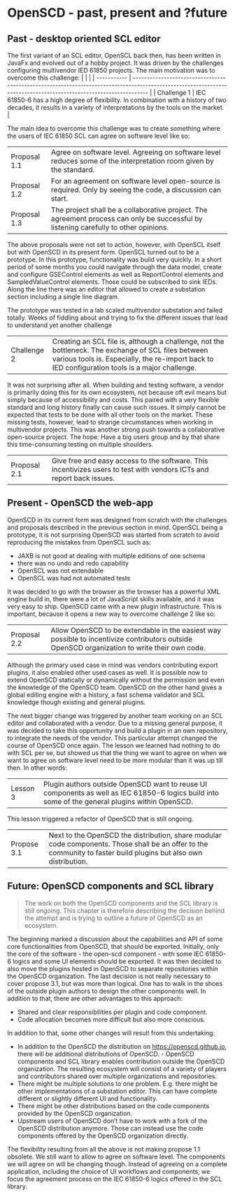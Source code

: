 # OpenSCD - past, present and ?future

## Past - desktop oriented SCL editor

The first variant of an SCL editor, OpenSCL back then, has been written in JavaFx and evolved out of a hobby project. It was driven by the challenges configuring multivendor IED 61850 projects. The main motivation was to overcome this challenge:
| | |
| ----------- | ----------------------------------------------------------------------------------------------------------------------------------------------------------------- |
| Challenge 1 | IEC 61850-6 has a high degree of flexibility. In combination with a history of two decades, it results in a variety of interpretations by the tools on the market. |

The main idea to overcome this challenge was to create something where the users of IEC 61850 SCL can agree on software level like so:

|              |                                                                                                                                      |
| ------------ | ------------------------------------------------------------------------------------------------------------------------------------ |
| Proposal 1.1 | Agree on software level. Agreeing on software level reduces some of the interpretation room given by the standard.                   |
| Proposal 1.2 | For an agreement on software level open-source is required. Only by seeing the code, a discussion can start.                         |
| Proposal 1.3 | The project shall be a collaborative project. The agreement process can only be successful by listening carefully to other opinions. |

The above proposals were not set to action, however, with OpenSCL itself but with OpenSCD in its present form. OpenSCL turned out to be a prototype. In this prototype, functionality was build very quickly. In a short period of some months you could navigate through the data model, create and configure GSEControl elements as well as ReportControl elements and SampledValueControl elements. Those could be subscribed to sink IEDs. Along the line there was an editor that allowed to create a substation section including a single line diagram.

The prototype was tested in a lab scaled multivendor substation and failed totally. Weeks of fiddling about and trying to fix the different issues that lead to understand yet another challenge

|             |                                                                                                                                                                                                        |
| ----------- | ------------------------------------------------------------------------------------------------------------------------------------------------------------------------------------------------------ |
| Challenge 2 | Creating an SCL file is, although a challenge, not the bottleneck. The exchange of SCL files between various tools is. Especially, the re-import back to IED configuration tools is a major challenge. |

It was not surprising after all. When building and testing software, a vendor is primarily doing this for its own ecosystem, not because oft evil means but simply because of accessibility and costs. This paired with a very flexible standard and long history finally can cause such issues. It simply cannot be expected that tests to be done with all other tools on the market. These missing tests, however, lead to strange circumstances when working in multivendor projects. This was another strong push towards a collaborative open-source project. The hope: Have a big users group and by that share this time-consuming testing on multiple shoulders.

|              |                                                                                                                      |
| ------------ | -------------------------------------------------------------------------------------------------------------------- |
| Proposal 2.1 | Give free and easy access to the software. This incentivizes users to test with vendors ICTs and report back issues. |

## Present - OpenSCD the web-app

OpenSCD in its current form was designed from scratch with the challenges and proposals described in the previous section in mind. OpenSCL being a prototype, it is not surprising OpenSCD was started from scratch to avoid reproducing the mistakes from OpenSCL such as:

- JAXB is not good at dealing with multiple editions of one schema
- there was no undo and redo capability
- OpenSCL was not extendable
- OpenSCL was had not automated tests

It was decided to go with the browser as the browser has a powerful XML engine build in, there were a lot of JavaScript skills available, and it was very easy to ship.
OpenSCD came with a new plugin infrastructure. This is important, because it opens a new way to overcome challenge 2 like so:

|              |                                                                                                                                              |
| ------------ | -------------------------------------------------------------------------------------------------------------------------------------------- |
| Proposal 2.2 | Allow OpenSCD to be extendable in the easiest way possible to incentivize contributors outside OpenSCD organization to write their own code. |

Although the primary used case in mind was vendors contributing export plugins, it also enabled other used cases as well. It is possible now to extend OpenSCD statically or dynamically without the permission and even the knowledge of the OpenSCD team.
OpenSCD on the other hand gives a global editing engine with a history, a fast schema validator and SCL knowledge though existing and general plugins.

The next bigger change was triggered by another team working on an SCL editor and collaborated with a vendor. Due to a missing general purpose, it was decided to take this opportunity and build a plugin in an own repository, to integrate the needs of the vendor. This particular attempt changed the course of OpenSCD once again. The lesson we learned had nothing to do with SCL per se, but showed us that the thing we want to agree on when we want to agree on software level need to be more modular than it was up till then. In other words:

|          |                                                                                                                                                 |
| -------- | ----------------------------------------------------------------------------------------------------------------------------------------------- |
| Lesson 3 | Plugin authors outside OpenSCD want to reuse UI components as well as IEC 61850-6 logics build into some of the general plugins within OpenSCD. |

This lesson triggered a refactor of OpenSCD that is still ongoing.

|             |                                                                                                                                                                  |
| ----------- | ---------------------------------------------------------------------------------------------------------------------------------------------------------------- |
| Propose 3.1 | Next to the OpenSCD the distribution, share modular code components. Those shall be an offer to the community to faster build plugins but also own distribution. |

## Future: OpenSCD components and SCL library

> The work on both the OpenSCD components and the SCL library is still ongoing. This chapter is therefore describing the decision behind the attempt and is trying to outline a future of OpenSCD as an ecosystem.

The beginning marked a discussion about the capabilities and API of some core functionalities from OpenSCD, that should be exported. Initially, only the core of the software - the open-scd component - with some IEC 61850-6 logics and some UI elements should be exported. It was then decided to also move the plugins hosted in OpenSCD to separate repositories within the OpenSCD organization.
The last decision is not really necessary to cover propose 3.1, but was more than logical. One has to walk in the shoes of the outside plugin authors to design the other components well.
In addition to that, there are other advantages to this approach:

- Shared and clear responsibilities per plugin and code component.
- Code allocation becomes more difficult but also more conscious.

In addition to that, some other changes will result from this undertaking:

- In addition to the OpenSCD the distribution on https://openscd.github.io, there will be additional distributions of OpenSCD. - OpenSCD components and SCL library enables contribution outside the OpenSCD organization. The resulting ecosystem will consist of a variety of players and contributors shared over multiple organizations and repositories.
- There might be multiple solutions to one problem. E.g. there might be other implementations of a substation editor. This can have complete different or slightly different UI and functionality.
- There might be other distributions based on the code components provided by the OpenSCD organization.
- Upstream users of OpenSCD don’t have to work with a fork of the OpenSCD distribution anymore. Those can instead use the code components offered by the OpenSCD organization directly.

The flexibility resulting from all the above is not making propose 1.1 obsolete. We still want to allow to agree on software level. The components we will agree on will be changing though. Instead of agreeing on a complete application, including the choice of UI workflows and components, we focus the agreement process on the IEC 61850-6 logics offered in the SCL library.
